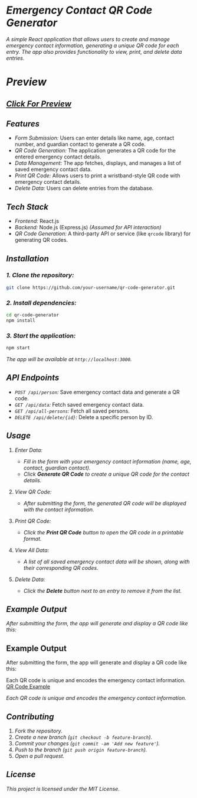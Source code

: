# *Emergency Contact QR Code Generator*

*A simple React application that allows users to create and manage emergency contact information, generating a unique QR code for each entry. The app also provides functionality to view, print, and delete data entries.*

# *Preview*
## *[Click For Preview](https://qrfind.onrender.com)*

## *Features*

- *Form Submission:* Users can enter details like name, age, contact number, and guardian contact to generate a QR code.
- *QR Code Generation:* The application generates a QR code for the entered emergency contact details.
- *Data Management:* The app fetches, displays, and manages a list of saved emergency contact data.
- *Print QR Code:* Allows users to print a wristband-style QR code with emergency contact details.
- *Delete Data:* Users can delete entries from the database.

## *Tech Stack*

- *Frontend:* React.js
- *Backend:* Node.js (Express.js) *(Assumed for API interaction)*
- *QR Code Generation:* A third-party API or service (like `qrcode` library) for generating QR codes.

## *Installation*

### *1. Clone the repository:*

```bash
git clone https://github.com/your-username/qr-code-generator.git
```

### *2. Install dependencies:*

```bash
cd qr-code-generator
npm install
```

### *3. Start the application:*

```bash
npm start
```

*The app will be available at `http://localhost:3000`.*

## *API Endpoints*

- *`POST /api/person`:* Save emergency contact data and generate a QR code.
- *`GET /api/data`:* Fetch saved emergency contact data.
- *`GET /api/all-persons`:* Fetch all saved persons.
- *`DELETE /api/delete/{id}`:* Delete a specific person by ID.

## *Usage*

1. *Enter Data:*
   - *Fill in the form with your emergency contact information (name, age, contact, guardian contact).*
   - *Click **Generate QR Code** to create a unique QR code for the contact details.*

2. *View QR Code:*
   - *After submitting the form, the generated QR code will be displayed with the contact information.*

3. *Print QR Code:*
   - *Click the **Print QR Code** button to open the QR code in a printable format.*

4. *View All Data:*
   - *A list of all saved emergency contact data will be shown, along with their corresponding QR codes.*

5. *Delete Data:*
   - *Click the **Delete** button next to an entry to remove it from the list.*

## *Example Output*

*After submitting the form, the app will generate and display a QR code like this:*

## Example Output

After submitting the form, the app will generate and display a QR code like this:


Each QR code is unique and encodes the emergency contact information.
[QR Code Example]()

*Each QR code is unique and encodes the emergency contact information.*

## *Contributing*

1. *Fork the repository.*
2. *Create a new branch (`git checkout -b feature-branch`).*
3. *Commit your changes (`git commit -am 'Add new feature'`).*
4. *Push to the branch (`git push origin feature-branch`).*
5. *Open a pull request.*

## *License*

*This project is licensed under the MIT License.*
